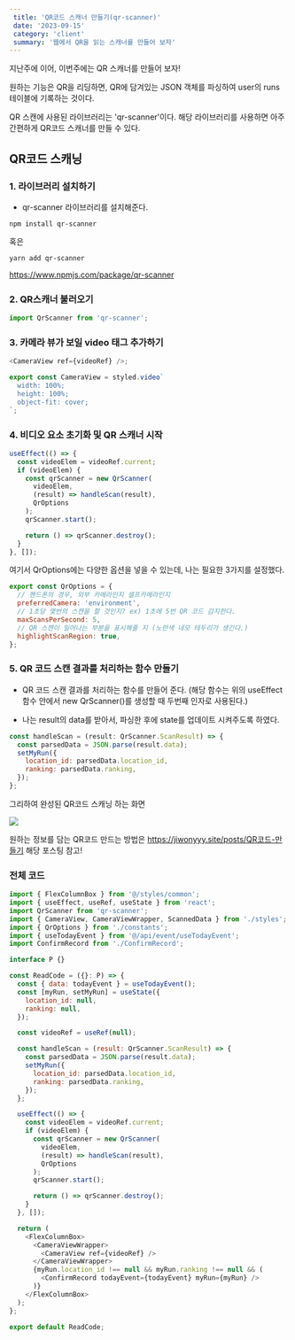 ```yaml
---
 title: 'QR코드 스캐너 만들기(qr-scanner)'
 date: '2023-09-15'
 category: 'client'
 summary: '웹에서 QR을 읽는 스캐너를 만들어 보자'
---
```


지난주에 이어, 이번주에는 QR 스캐너를 만들어 보자!

원하는 기능은 QR을 리딩하면, QR에 담겨있는 JSON 객체를 파싱하여 user의 runs 테이블에 기록하는 것이다.

QR 스캔에 사용된 라이브러리는 'qr-scanner'이다.
해당 라이브러리를 사용하면 아주 간편하게 QR코드 스캐너를 만들 수 있다.

## QR코드 스캐닝

### 1. 라이브러리 설치하기

- qr-scanner 라이브러리를 설치해준다.

```
npm install qr-scanner
```

혹은

```
yarn add qr-scanner
```

https://www.npmjs.com/package/qr-scanner

### 2. QR스캐너 불러오기

```js
import QrScanner from 'qr-scanner';
```

### 3. 카메라 뷰가 보일 video 태그 추가하기

```js
<CameraView ref={videoRef} />;

export const CameraView = styled.video`
  width: 100%;
  height: 100%;
  object-fit: cover;
`;
```

### 4. 비디오 요소 초기화 및 QR 스캐너 시작

```js
useEffect(() => {
  const videoElem = videoRef.current;
  if (videoElem) {
    const qrScanner = new QrScanner(
      videoElem,
      (result) => handleScan(result),
      QrOptions
    );
    qrScanner.start();

    return () => qrScanner.destroy();
  }
}, []);
```

여기서 QrOptions에는 다양한 옵션을 넣을 수 있는데, 나는 필요한 3가지를 설정했다.

```js
export const QrOptions = {
  // 핸드폰의 경우, 외부 카메라인지 셀프카메라인지
  preferredCamera: 'environment',
  // 1초당 몇번의 스캔을 할 것인지? ex) 1초에 5번 QR 코드 감지한다.
  maxScansPerSecond: 5,
  // QR 스캔이 일어나는 부분을 표시해줄 지 (노란색 네모 테두리가 생긴다.)
  highlightScanRegion: true,
};
```

### 5. QR 코드 스캔 결과를 처리하는 함수 만들기

- QR 코드 스캔 결과를 처리하는 함수를 만들어 준다.
  (해당 함수는 위의 useEffect 함수 안에서 new QrScanner()를 생성할 때 두번째 인자로 사용된다.)

- 나는 result의 data를 받아서, 파싱한 후에 state를 업데이트 시켜주도록 하였다.

```js
const handleScan = (result: QrScanner.ScanResult) => {
  const parsedData = JSON.parse(result.data);
  setMyRun({
    location_id: parsedData.location_id,
    ranking: parsedData.ranking,
  });
};
```

그리하여 완성된 QR코드 스캐닝 하는 화면

![](https://velog.velcdn.com/images/jiwonyyy/post/e321eb81-c273-46bc-97b9-b249b05694e1/image.png)

원하는 정보를 담는 QR코드 만드는 방법은
https://jiwonyyy.site/posts/QR코드-만들기
해당 포스팅 참고!

### 전체 코드

```js
import { FlexColumnBox } from '@/styles/common';
import { useEffect, useRef, useState } from 'react';
import QrScanner from 'qr-scanner';
import { CameraView, CameraViewWrapper, ScannedData } from './styles';
import { QrOptions } from './constants';
import { useTodayEvent } from '@/api/event/useTodayEvent';
import ConfirmRecord from './ConfirmRecord';

interface P {}

const ReadCode = ({}: P) => {
  const { data: todayEvent } = useTodayEvent();
  const [myRun, setMyRun] = useState({
    location_id: null,
    ranking: null,
  });

  const videoRef = useRef(null);

  const handleScan = (result: QrScanner.ScanResult) => {
    const parsedData = JSON.parse(result.data);
    setMyRun({
      location_id: parsedData.location_id,
      ranking: parsedData.ranking,
    });
  };

  useEffect(() => {
    const videoElem = videoRef.current;
    if (videoElem) {
      const qrScanner = new QrScanner(
        videoElem,
        (result) => handleScan(result),
        QrOptions
      );
      qrScanner.start();

      return () => qrScanner.destroy();
    }
  }, []);

  return (
    <FlexColumnBox>
      <CameraViewWrapper>
        <CameraView ref={videoRef} />
      </CameraViewWrapper>
      {myRun.location_id !== null && myRun.ranking !== null && (
        <ConfirmRecord todayEvent={todayEvent} myRun={myRun} />
      )}
    </FlexColumnBox>
  );
};

export default ReadCode;
```
